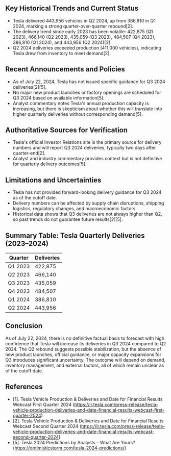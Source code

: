 ## Key Historical Trends and Current Status

- Tesla delivered 443,956 vehicles in Q2 2024, up from 386,810 in Q1 2024, marking a strong quarter-over-quarter rebound[2].
- The delivery trend since early 2023 has been volatile: 422,875 (Q1 2023), 466,140 (Q2 2023), 435,059 (Q3 2023), 484,507 (Q4 2023), 386,810 (Q1 2024), and 443,956 (Q2 2024)[2].
- Q2 2024 deliveries exceeded production (411,000 vehicles), indicating Tesla drew from inventory to meet demand[2].

## Recent Announcements and Policies

- As of July 22, 2024, Tesla has not issued specific guidance for Q3 2024 deliveries[2][5].
- No major new product launches or factory openings are scheduled for Q3 2024 based on available information[5].
- Analyst commentary notes Tesla's annual production capacity is increasing, but there is skepticism about whether this will translate into higher quarterly deliveries without corresponding demand[5].

## Authoritative Sources for Verification

- Tesla's official Investor Relations site is the primary source for delivery numbers and will report Q3 2024 deliveries, typically two days after quarter-end[2].
- Analyst and industry commentary provides context but is not definitive for quarterly delivery outcomes[5].

## Limitations and Uncertainties

- Tesla has not provided forward-looking delivery guidance for Q3 2024 as of the cutoff date.
- Delivery numbers can be affected by supply chain disruptions, shipping logistics, regulatory changes, and macroeconomic factors.
- Historical data shows that Q3 deliveries are not always higher than Q2, so past trends do not guarantee future results[2][5].

## Summary Table: Tesla Quarterly Deliveries (2023–2024)

| Quarter   | Deliveries |
|-----------|------------|
| Q1 2023   | 422,875    |
| Q2 2023   | 466,140    |
| Q3 2023   | 435,059    |
| Q4 2023   | 484,507    |
| Q1 2024   | 386,810    |
| Q2 2024   | 443,956    |

## Conclusion

As of July 22, 2024, there is no definitive factual basis to forecast with high confidence that Tesla will increase its deliveries in Q3 2024 compared to Q2 2024. The Q2 rebound suggests possible stabilization, but the absence of new product launches, official guidance, or major capacity expansions for Q3 introduces significant uncertainty. The outcome will depend on demand, inventory management, and external factors, all of which remain unclear as of the cutoff date.

## References

- [1]. Tesla Vehicle Production & Deliveries and Date for Financial Results Webcast First Quarter 2024 (https://ir.tesla.com/press-release/tesla-vehicle-production-deliveries-and-date-financial-results-webcast-first-quarter-2024)
- [2]. Tesla Vehicle Production & Deliveries and Date for Financial Results Webcast Second Quarter 2024 (https://ir.tesla.com/press-release/tesla-vehicle-production-deliveries-and-date-financial-results-webcast-second-quarter-2024)
- [5]. Tesla 2024 Predictions by Analysts - What Are Yours? (https://optimisticstorm.com/tesla-2024-predictions/)